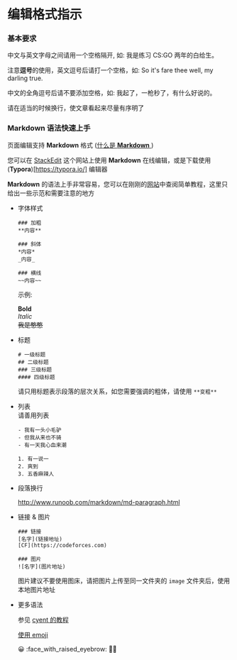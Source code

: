 # 编辑格式指示

### 基本要求

中文与英文字母之间请用一个空格隔开, 如: 我是练习 CS:GO 两年的白给生。

注意**逗号**的使用，英文逗号后请打一个空格，如: So it's fare thee well, my darling true. 

中文的全角逗号后请不要添加空格，如: 我起了，一枪秒了，有什么好说的。

请在适当的时候换行，使文章看起来尽量有序明了

### Markdown 语法快速上手

页面编辑支持 **Markdown** 格式 ([什么是 **Markdown** ](http://www.runoob.com/markdown/md-tutorial.html))

您可以在 [StackEdit](https://stackedit.io/app#) 这个网站上使用 **Markdown** 在线编辑，或是下载使用 (**Typora**)[https://typora.io/] 编辑器

**Markdown** 的语法上手非常容易，您可以在刚刚的[网站](http://www.runoob.com/markdown/md-tutorial.html)中查阅简单教程，这里只给出一些示范和需要注意的地方

- 字体样式

  ```
  ### 加粗
  **内容**
  
  ### 斜体
  *内容*
  _内容_
  
  ### 横线
  ~~内容~~
  ```
  示例:
 
  **Bold**  
  *Italic*  
  ~~我是憨憨~~  
  
- 标题  

  ```
  # 一级标题
  ## 二级标题
  ### 三级标题
  #### 四级标题
  ```
  请只用标题表示段落的层次关系，如您需要强调的粗体，请使用 ``**变粗**``

- 列表  
  请善用列表
  
  ```
  - 我有一头小毛驴
  - 但我从来也不骑
  - 有一天我心血来潮
  
  1. 有一说一
  2. 爽到
  3. 五香麻辣人
  ```

- 段落换行
  
  http://www.runoob.com/markdown/md-paragraph.html
  
- 链接 & 图片
  
  ```
  ### 链接
  [名字](链接地址)
  [CF](https://codeforces.com)
  
  ### 图片
  ![名字](图片地址)
  ```
  
  图片建议不要使用图床，请把图片上传至同一文件夹的 ``image`` 文件夹后，使用本地图片地址
  
- 更多语法

  参见 [cyent 的教程](https://cyent.github.io/markdown-with-mkdocs-material/syntax/main/)
  
  [使用 emoji ](https://cyent.github.io/markdown-with-mkdocs-material/syntax/emoji_usage/) 
  
  :grinning:   :face_with_raised_eyebrow:    :man_technologist:

  





